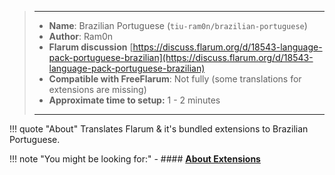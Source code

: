 > ---
> - **Name**: Brazilian Portuguese (`tiu-ram0n/brazilian-portuguese`)
> - **Author**: Ram0n
> - **Flarum discussion** [https://discuss.flarum.org/d/18543-language-pack-portuguese-brazilian](https://discuss.flarum.org/d/18543-language-pack-portuguese-brazilian)
> - **Compatible with FreeFlarum**: Not fully (some translations for extensions are missing)
> - **Approximate time to setup:** 1 - 2 minutes
>
> ---

!!! quote "About"
    Translates Flarum & it's bundled extensions to Brazilian Portuguese.

!!! note "You might be looking for:"
    - #### **[About Extensions](https://www.freeflarum.com/docs/howto/extensions/About-Extensions/)**
